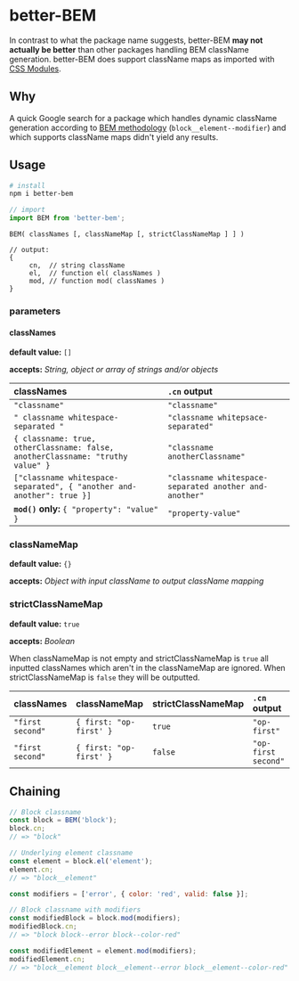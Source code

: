 # better-BEM

In contrast to what the package name suggests, better-BEM **may not actually be better** than other packages handling BEM className generation. better-BEM does support className maps as imported with [CSS Modules](https://github.com/css-modules/css-modules).

## Why

A quick Google search for a package which handles dynamic className generation according to [BEM methodology](https://en.bem.info/methodology/quick-start/) (`block__element--modifier`) and which supports className maps didn't yield any results.

## Usage


```bash
# install
npm i better-bem
```

```javascript
// import
import BEM from 'better-bem';
```

```
BEM( classNames [, classNameMap [, strictClassNameMap ] ] )

// output:
{
	 cn,  // string className
	 el,  // function el( classNames )
	 mod, // function mod( classNames )
}
```

### parameters

#### classNames

**default value:** `[]`

**accepts:** _String, object or array of strings and/or objects_

| classNames | `.cn` output |
| :--- | :--- |
| `"classname"` | `"classname"` |
| `" classname whitespace-separated "` | `"classname whitepsace-separated"` |
| `{ classname: true, otherClassname: false, anotherClassname: "truthy value" }` | `"classname anotherClassname"` |
| `["classname whitespace-separated", { "another and-another": true }]` | `"classname whitespace-separated another and-another"` |
| **`mod()` only:** `{ "property": "value" }` | `"property-value"` |

### classNameMap

**default value:** `{}`

**accepts:** _Object with input className to output className mapping_

### strictClassNameMap

**default value:** `true`

**accepts:** _Boolean_

When classNameMap is not empty and strictClassNameMap is `true` all inputted classNames which aren't in the classNameMap are ignored. When strictClassNameMap is `false` they will be outputted.

| classNames | classNameMap | strictClassNameMap | `.cn` output |
| :--- | :--- | :--- | :--- |
| `"first second"` | `{ first: "op-first' }` | `true` | `"op-first"` |
| `"first second"` | `{ first: "op-first' }` | `false` | `"op-first second"` |

## Chaining

```javascript
// Block classname
const block = BEM('block');
block.cn;
// => "block"

// Underlying element classname
const element = block.el('element');
element.cn;
// => "block__element"

const modifiers = ['error', { color: 'red', valid: false }];

// Block classname with modifiers
const modifiedBlock = block.mod(modifiers);
modifiedBlock.cn;
// => "block block--error block--color-red"

const modifiedElement = element.mod(modifiers);
modifiedElement.cn;
// => "block__element block__element--error block__element--color-red"
```
